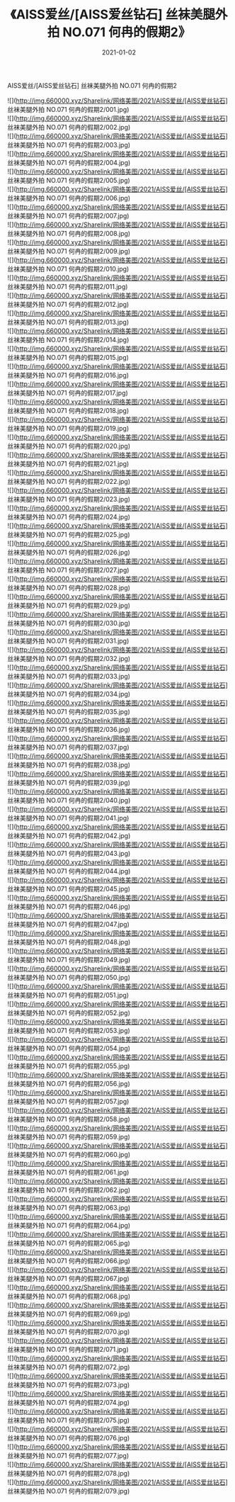 ﻿---
layout: post
title:  《AISS爱丝/[AISS爱丝钻石] 丝袜美腿外拍 NO.071 何冉的假期2》
date:   2021-01-02
img: http://img.660000.xyz/Sharelink/网络美图/2021/AISS爱丝/[AISS爱丝钻石] 丝袜美腿外拍 NO.071 何冉的假期2/000.jpg
categories: [美女, 清纯, 唯美]
---

AISS爱丝/[AISS爱丝钻石] 丝袜美腿外拍 NO.071 何冉的假期2

 ![](http://img.660000.xyz/Sharelink/网络美图/2021/AISS爱丝/[AISS爱丝钻石] 丝袜美腿外拍 NO.071 何冉的假期2/001.jpg) <br>![](http://img.660000.xyz/Sharelink/网络美图/2021/AISS爱丝/[AISS爱丝钻石] 丝袜美腿外拍 NO.071 何冉的假期2/002.jpg) <br>![](http://img.660000.xyz/Sharelink/网络美图/2021/AISS爱丝/[AISS爱丝钻石] 丝袜美腿外拍 NO.071 何冉的假期2/003.jpg) <br>![](http://img.660000.xyz/Sharelink/网络美图/2021/AISS爱丝/[AISS爱丝钻石] 丝袜美腿外拍 NO.071 何冉的假期2/004.jpg) <br>![](http://img.660000.xyz/Sharelink/网络美图/2021/AISS爱丝/[AISS爱丝钻石] 丝袜美腿外拍 NO.071 何冉的假期2/005.jpg) <br>![](http://img.660000.xyz/Sharelink/网络美图/2021/AISS爱丝/[AISS爱丝钻石] 丝袜美腿外拍 NO.071 何冉的假期2/006.jpg) <br>![](http://img.660000.xyz/Sharelink/网络美图/2021/AISS爱丝/[AISS爱丝钻石] 丝袜美腿外拍 NO.071 何冉的假期2/007.jpg) <br>![](http://img.660000.xyz/Sharelink/网络美图/2021/AISS爱丝/[AISS爱丝钻石] 丝袜美腿外拍 NO.071 何冉的假期2/008.jpg) <br>![](http://img.660000.xyz/Sharelink/网络美图/2021/AISS爱丝/[AISS爱丝钻石] 丝袜美腿外拍 NO.071 何冉的假期2/009.jpg) <br>![](http://img.660000.xyz/Sharelink/网络美图/2021/AISS爱丝/[AISS爱丝钻石] 丝袜美腿外拍 NO.071 何冉的假期2/010.jpg) <br>![](http://img.660000.xyz/Sharelink/网络美图/2021/AISS爱丝/[AISS爱丝钻石] 丝袜美腿外拍 NO.071 何冉的假期2/011.jpg) <br>![](http://img.660000.xyz/Sharelink/网络美图/2021/AISS爱丝/[AISS爱丝钻石] 丝袜美腿外拍 NO.071 何冉的假期2/012.jpg) <br>![](http://img.660000.xyz/Sharelink/网络美图/2021/AISS爱丝/[AISS爱丝钻石] 丝袜美腿外拍 NO.071 何冉的假期2/013.jpg) <br>![](http://img.660000.xyz/Sharelink/网络美图/2021/AISS爱丝/[AISS爱丝钻石] 丝袜美腿外拍 NO.071 何冉的假期2/014.jpg) <br>![](http://img.660000.xyz/Sharelink/网络美图/2021/AISS爱丝/[AISS爱丝钻石] 丝袜美腿外拍 NO.071 何冉的假期2/015.jpg) <br>![](http://img.660000.xyz/Sharelink/网络美图/2021/AISS爱丝/[AISS爱丝钻石] 丝袜美腿外拍 NO.071 何冉的假期2/016.jpg) <br>![](http://img.660000.xyz/Sharelink/网络美图/2021/AISS爱丝/[AISS爱丝钻石] 丝袜美腿外拍 NO.071 何冉的假期2/017.jpg) <br>![](http://img.660000.xyz/Sharelink/网络美图/2021/AISS爱丝/[AISS爱丝钻石] 丝袜美腿外拍 NO.071 何冉的假期2/018.jpg) <br>![](http://img.660000.xyz/Sharelink/网络美图/2021/AISS爱丝/[AISS爱丝钻石] 丝袜美腿外拍 NO.071 何冉的假期2/019.jpg) <br>![](http://img.660000.xyz/Sharelink/网络美图/2021/AISS爱丝/[AISS爱丝钻石] 丝袜美腿外拍 NO.071 何冉的假期2/020.jpg) <br>![](http://img.660000.xyz/Sharelink/网络美图/2021/AISS爱丝/[AISS爱丝钻石] 丝袜美腿外拍 NO.071 何冉的假期2/021.jpg) <br>![](http://img.660000.xyz/Sharelink/网络美图/2021/AISS爱丝/[AISS爱丝钻石] 丝袜美腿外拍 NO.071 何冉的假期2/022.jpg) <br>![](http://img.660000.xyz/Sharelink/网络美图/2021/AISS爱丝/[AISS爱丝钻石] 丝袜美腿外拍 NO.071 何冉的假期2/023.jpg) <br>![](http://img.660000.xyz/Sharelink/网络美图/2021/AISS爱丝/[AISS爱丝钻石] 丝袜美腿外拍 NO.071 何冉的假期2/024.jpg) <br>![](http://img.660000.xyz/Sharelink/网络美图/2021/AISS爱丝/[AISS爱丝钻石] 丝袜美腿外拍 NO.071 何冉的假期2/025.jpg) <br>![](http://img.660000.xyz/Sharelink/网络美图/2021/AISS爱丝/[AISS爱丝钻石] 丝袜美腿外拍 NO.071 何冉的假期2/026.jpg) <br>![](http://img.660000.xyz/Sharelink/网络美图/2021/AISS爱丝/[AISS爱丝钻石] 丝袜美腿外拍 NO.071 何冉的假期2/027.jpg) <br>![](http://img.660000.xyz/Sharelink/网络美图/2021/AISS爱丝/[AISS爱丝钻石] 丝袜美腿外拍 NO.071 何冉的假期2/028.jpg) <br>![](http://img.660000.xyz/Sharelink/网络美图/2021/AISS爱丝/[AISS爱丝钻石] 丝袜美腿外拍 NO.071 何冉的假期2/029.jpg) <br>![](http://img.660000.xyz/Sharelink/网络美图/2021/AISS爱丝/[AISS爱丝钻石] 丝袜美腿外拍 NO.071 何冉的假期2/030.jpg) <br>![](http://img.660000.xyz/Sharelink/网络美图/2021/AISS爱丝/[AISS爱丝钻石] 丝袜美腿外拍 NO.071 何冉的假期2/031.jpg) <br>![](http://img.660000.xyz/Sharelink/网络美图/2021/AISS爱丝/[AISS爱丝钻石] 丝袜美腿外拍 NO.071 何冉的假期2/032.jpg) <br>![](http://img.660000.xyz/Sharelink/网络美图/2021/AISS爱丝/[AISS爱丝钻石] 丝袜美腿外拍 NO.071 何冉的假期2/033.jpg) <br>![](http://img.660000.xyz/Sharelink/网络美图/2021/AISS爱丝/[AISS爱丝钻石] 丝袜美腿外拍 NO.071 何冉的假期2/034.jpg) <br>![](http://img.660000.xyz/Sharelink/网络美图/2021/AISS爱丝/[AISS爱丝钻石] 丝袜美腿外拍 NO.071 何冉的假期2/035.jpg) <br>![](http://img.660000.xyz/Sharelink/网络美图/2021/AISS爱丝/[AISS爱丝钻石] 丝袜美腿外拍 NO.071 何冉的假期2/036.jpg) <br>![](http://img.660000.xyz/Sharelink/网络美图/2021/AISS爱丝/[AISS爱丝钻石] 丝袜美腿外拍 NO.071 何冉的假期2/037.jpg) <br>![](http://img.660000.xyz/Sharelink/网络美图/2021/AISS爱丝/[AISS爱丝钻石] 丝袜美腿外拍 NO.071 何冉的假期2/038.jpg) <br>![](http://img.660000.xyz/Sharelink/网络美图/2021/AISS爱丝/[AISS爱丝钻石] 丝袜美腿外拍 NO.071 何冉的假期2/039.jpg) <br>![](http://img.660000.xyz/Sharelink/网络美图/2021/AISS爱丝/[AISS爱丝钻石] 丝袜美腿外拍 NO.071 何冉的假期2/040.jpg) <br>![](http://img.660000.xyz/Sharelink/网络美图/2021/AISS爱丝/[AISS爱丝钻石] 丝袜美腿外拍 NO.071 何冉的假期2/041.jpg) <br>![](http://img.660000.xyz/Sharelink/网络美图/2021/AISS爱丝/[AISS爱丝钻石] 丝袜美腿外拍 NO.071 何冉的假期2/042.jpg) <br>![](http://img.660000.xyz/Sharelink/网络美图/2021/AISS爱丝/[AISS爱丝钻石] 丝袜美腿外拍 NO.071 何冉的假期2/043.jpg) <br>![](http://img.660000.xyz/Sharelink/网络美图/2021/AISS爱丝/[AISS爱丝钻石] 丝袜美腿外拍 NO.071 何冉的假期2/044.jpg) <br>![](http://img.660000.xyz/Sharelink/网络美图/2021/AISS爱丝/[AISS爱丝钻石] 丝袜美腿外拍 NO.071 何冉的假期2/045.jpg) <br>![](http://img.660000.xyz/Sharelink/网络美图/2021/AISS爱丝/[AISS爱丝钻石] 丝袜美腿外拍 NO.071 何冉的假期2/046.jpg) <br>![](http://img.660000.xyz/Sharelink/网络美图/2021/AISS爱丝/[AISS爱丝钻石] 丝袜美腿外拍 NO.071 何冉的假期2/047.jpg) <br>![](http://img.660000.xyz/Sharelink/网络美图/2021/AISS爱丝/[AISS爱丝钻石] 丝袜美腿外拍 NO.071 何冉的假期2/048.jpg) <br>![](http://img.660000.xyz/Sharelink/网络美图/2021/AISS爱丝/[AISS爱丝钻石] 丝袜美腿外拍 NO.071 何冉的假期2/049.jpg) <br>![](http://img.660000.xyz/Sharelink/网络美图/2021/AISS爱丝/[AISS爱丝钻石] 丝袜美腿外拍 NO.071 何冉的假期2/050.jpg) <br>![](http://img.660000.xyz/Sharelink/网络美图/2021/AISS爱丝/[AISS爱丝钻石] 丝袜美腿外拍 NO.071 何冉的假期2/051.jpg) <br>![](http://img.660000.xyz/Sharelink/网络美图/2021/AISS爱丝/[AISS爱丝钻石] 丝袜美腿外拍 NO.071 何冉的假期2/052.jpg) <br>![](http://img.660000.xyz/Sharelink/网络美图/2021/AISS爱丝/[AISS爱丝钻石] 丝袜美腿外拍 NO.071 何冉的假期2/053.jpg) <br>![](http://img.660000.xyz/Sharelink/网络美图/2021/AISS爱丝/[AISS爱丝钻石] 丝袜美腿外拍 NO.071 何冉的假期2/054.jpg) <br>![](http://img.660000.xyz/Sharelink/网络美图/2021/AISS爱丝/[AISS爱丝钻石] 丝袜美腿外拍 NO.071 何冉的假期2/055.jpg) <br>![](http://img.660000.xyz/Sharelink/网络美图/2021/AISS爱丝/[AISS爱丝钻石] 丝袜美腿外拍 NO.071 何冉的假期2/056.jpg) <br>![](http://img.660000.xyz/Sharelink/网络美图/2021/AISS爱丝/[AISS爱丝钻石] 丝袜美腿外拍 NO.071 何冉的假期2/057.jpg) <br>![](http://img.660000.xyz/Sharelink/网络美图/2021/AISS爱丝/[AISS爱丝钻石] 丝袜美腿外拍 NO.071 何冉的假期2/058.jpg) <br>![](http://img.660000.xyz/Sharelink/网络美图/2021/AISS爱丝/[AISS爱丝钻石] 丝袜美腿外拍 NO.071 何冉的假期2/059.jpg) <br>![](http://img.660000.xyz/Sharelink/网络美图/2021/AISS爱丝/[AISS爱丝钻石] 丝袜美腿外拍 NO.071 何冉的假期2/060.jpg) <br>![](http://img.660000.xyz/Sharelink/网络美图/2021/AISS爱丝/[AISS爱丝钻石] 丝袜美腿外拍 NO.071 何冉的假期2/061.jpg) <br>![](http://img.660000.xyz/Sharelink/网络美图/2021/AISS爱丝/[AISS爱丝钻石] 丝袜美腿外拍 NO.071 何冉的假期2/062.jpg) <br>![](http://img.660000.xyz/Sharelink/网络美图/2021/AISS爱丝/[AISS爱丝钻石] 丝袜美腿外拍 NO.071 何冉的假期2/063.jpg) <br>![](http://img.660000.xyz/Sharelink/网络美图/2021/AISS爱丝/[AISS爱丝钻石] 丝袜美腿外拍 NO.071 何冉的假期2/064.jpg) <br>![](http://img.660000.xyz/Sharelink/网络美图/2021/AISS爱丝/[AISS爱丝钻石] 丝袜美腿外拍 NO.071 何冉的假期2/065.jpg) <br>![](http://img.660000.xyz/Sharelink/网络美图/2021/AISS爱丝/[AISS爱丝钻石] 丝袜美腿外拍 NO.071 何冉的假期2/066.jpg) <br>![](http://img.660000.xyz/Sharelink/网络美图/2021/AISS爱丝/[AISS爱丝钻石] 丝袜美腿外拍 NO.071 何冉的假期2/067.jpg) <br>![](http://img.660000.xyz/Sharelink/网络美图/2021/AISS爱丝/[AISS爱丝钻石] 丝袜美腿外拍 NO.071 何冉的假期2/068.jpg) <br>![](http://img.660000.xyz/Sharelink/网络美图/2021/AISS爱丝/[AISS爱丝钻石] 丝袜美腿外拍 NO.071 何冉的假期2/069.jpg) <br>![](http://img.660000.xyz/Sharelink/网络美图/2021/AISS爱丝/[AISS爱丝钻石] 丝袜美腿外拍 NO.071 何冉的假期2/070.jpg) <br>![](http://img.660000.xyz/Sharelink/网络美图/2021/AISS爱丝/[AISS爱丝钻石] 丝袜美腿外拍 NO.071 何冉的假期2/071.jpg) <br>![](http://img.660000.xyz/Sharelink/网络美图/2021/AISS爱丝/[AISS爱丝钻石] 丝袜美腿外拍 NO.071 何冉的假期2/072.jpg) <br>![](http://img.660000.xyz/Sharelink/网络美图/2021/AISS爱丝/[AISS爱丝钻石] 丝袜美腿外拍 NO.071 何冉的假期2/073.jpg) <br>![](http://img.660000.xyz/Sharelink/网络美图/2021/AISS爱丝/[AISS爱丝钻石] 丝袜美腿外拍 NO.071 何冉的假期2/074.jpg) <br>![](http://img.660000.xyz/Sharelink/网络美图/2021/AISS爱丝/[AISS爱丝钻石] 丝袜美腿外拍 NO.071 何冉的假期2/075.jpg) <br>![](http://img.660000.xyz/Sharelink/网络美图/2021/AISS爱丝/[AISS爱丝钻石] 丝袜美腿外拍 NO.071 何冉的假期2/076.jpg) <br>![](http://img.660000.xyz/Sharelink/网络美图/2021/AISS爱丝/[AISS爱丝钻石] 丝袜美腿外拍 NO.071 何冉的假期2/077.jpg) <br>![](http://img.660000.xyz/Sharelink/网络美图/2021/AISS爱丝/[AISS爱丝钻石] 丝袜美腿外拍 NO.071 何冉的假期2/078.jpg) <br>![](http://img.660000.xyz/Sharelink/网络美图/2021/AISS爱丝/[AISS爱丝钻石] 丝袜美腿外拍 NO.071 何冉的假期2/079.jpg) <br>